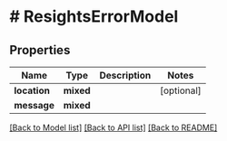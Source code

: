 # # ResightsErrorModel

## Properties

Name | Type | Description | Notes
------------ | ------------- | ------------- | -------------
**location** | **mixed** |  | [optional]
**message** | **mixed** |  |

[[Back to Model list]](../../README.md#models) [[Back to API list]](../../README.md#endpoints) [[Back to README]](../../README.md)
